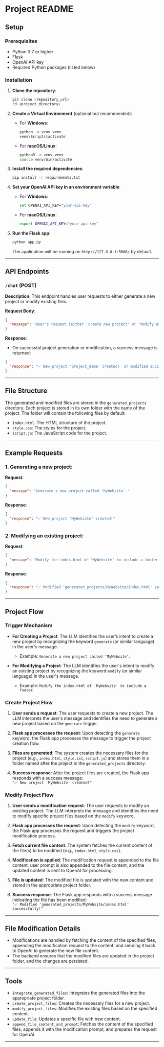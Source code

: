 # Project README

## Setup

### Prerequisites

- Python 3.7 or higher
- Flask
- OpenAI API key
- Required Python packages (listed below)

### Installation

1. **Clone the repository**:
   ```bash
   git clone <repository_url>
   cd <project_directory>
   ```

2. **Create a Virtual Environment** (optional but recommended):
   - For **Windows**:
     ```bash
     python -m venv venv
     venv\Scripts\activate
     ```
   - For **macOS/Linux**:
     ```bash
     python3 -m venv venv
     source venv/bin/activate
     ```

3. **Install the required dependencies**:
   ```bash
   pip install -r requirements.txt
   ```

4. **Set your OpenAI API key in an environment variable**:
   - For **Windows**:
     ```bash
     set OPENAI_API_KEY="your-api-key"
     ```
   - For **macOS/Linux**:
     ```bash
     export OPENAI_API_KEY="your-api-key"
     ```

5. **Run the Flask app**:
   ```bash
   python app.py
   ```

   The application will be running on `http://127.0.0.1:5000/` by default.

---

## API Endpoints

### `/chat` (POST)

**Description**: This endpoint handles user requests to either generate a new project or modify existing files.

**Request Body**:
```json
{
  "message": "User's request (either 'create new project' or 'modify existing project')"
}
```

**Response**:
- On successful project generation or modification, a success message is returned:
```json
{
  "response": "✅ New project 'project_name' created!  or modified successfully"
}
```

---

## File Structure

The generated and modified files are stored in the `generated_projects` directory. Each project is stored in its own folder with the name of the project. The folder will contain the following files by default:
- `index.html`: The HTML structure of the project.
- `style.css`: The styles for the project.
- `script.js`: The JavaScript code for the project.

---

## Example Requests

### 1. Generating a new project:

**Request**:
```json
{
  "message": "Generate a new project called 'MyWebsite'."
}
```

**Response**:
```json
{
  "response": "✅ New project 'MyWebsite' created!"
}
```

### 2. Modifying an existing project:

**Request**:
```json
{
  "message": "Modify the index.html of 'MyWebsite' to include a footer."
}
```

**Response**:
```json
{
  "response": "✅ Modified 'generated_projects/MyWebsite/index.html' successfully!"
}
```

---

## Project Flow

### Trigger Mechanism

- **For Creating a Project**: The LLM identifies the user’s intent to create a new project by recognizing the keyword `generate` (or similar language) in the user's message.
  - Example: `Generate a new project called 'MyWebsite'`.

- **For Modifying a Project**: The LLM identifies the user's intent to modify an existing project by recognizing the keyword `modify` (or similar language) in the user's message.
  - Example: `Modify the index.html of 'MyWebsite' to include a footer.`

### Create Project Flow

1. **User sends a request**: The user requests to create a new project. The LLM interprets the user's message and identifies the need to generate a new project based on the `generate` trigger.
   
2. **Flask app processes the request**: Upon detecting the `generate` keyword, the Flask app processes the message to trigger the project creation flow.

3. **Files are generated**: The system creates the necessary files for the project (e.g., `index.html`, `style.css`, `script.js`) and stores them in a folder named after the project in the `generated_projects` directory.

4. **Success response**: After the project files are created, the Flask app responds with a success message:  
   `"✅ New project 'MyWebsite' created!"`

### Modify Project Flow

1. **User sends a modification request**: The user requests to modify an existing project. The LLM interprets the message and identifies the need to modify specific project files based on the `modify` keyword.
   
2. **Flask app processes the request**: Upon detecting the `modify` keyword, the Flask app processes the request and triggers the project modification process.

3. **Fetch current file content**: The system fetches the current content of the file(s) to be modified (e.g., `index.html`, `style.css`).

4. **Modification is applied**: The modification request is appended to the file content, user prompt is also appended to the file content, and the updated content is sent to OpenAI for processing.

5. **File is updated**: The modified file is updated with the new content and stored in the appropriate project folder.

6. **Success response**: The Flask app responds with a success message indicating the file has been modified:  
   `"✅ Modified 'generated_projects/MyWebsite/index.html' successfully!"`

---

## File Modification Details

- Modifications are handled by fetching the content of the specified files, appending the modification request to the content, and sending it back to OpenAI to generate the new file content.
- The backend ensures that the modified files are updated in the project folder, and the changes are persisted.

---

## Tools

- `integrate_generated_files`: Integrates the generated files into the appropriate project folder.
- `create_project_files`: Creates the necessary files for a new project.
- `modify_project_files`: Modifies the existing files based on the specified content.
- `update_file`: Updates a specific file with new content.
- `append_file_content_and_prompt`: Fetches the content of the specified files, appends it with the modification prompt, and prepares the request for OpenAI.

---
